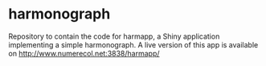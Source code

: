 # harmonograph
Repository to contain the code for harmapp, a Shiny application implementing a simple harmonograph. A live version of this app is available on http://www.numerecol.net:3838/harmapp/
